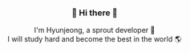 <h3 align="center">👋 Hi there 👋 </h3>
<p align="center">I'm Hyunjeong, a sprout developer 🌱<br/>I will study hard and become the best in the world 🌎</p>
